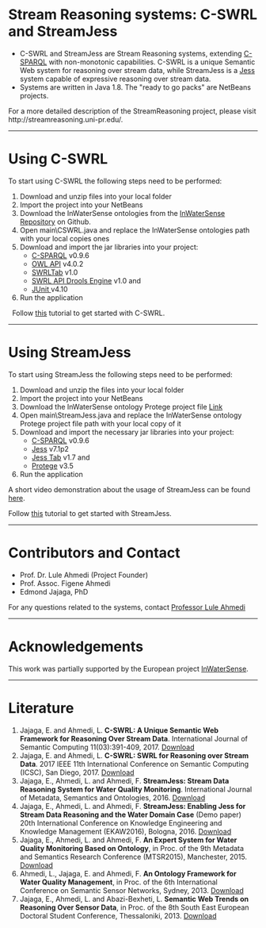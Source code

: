 # Stream Reasoning systems: C-SWRL and StreamJess
<p>
    <ul>
      <li>C-SWRL and StreamJess are Stream Reasoning systems, extending <a href="http://streamreasoning.org/resources/c-sparql">C-SPARQL</a> with non-monotonic capabilities. C-SWRL is a unique Semantic Web system for reasoning over stream data, while StreamJess is a <a href="http://www.jessrules.com/">Jess</a> system capable of expressive reasoning over stream data.
      <li>
        Systems are written in Java 1.8. The &quot;ready to go packs&quot; are NetBeans projects.
      </li>
      </li>
    </ul>
</p>
<p>For a more detailed description of the StreamReasoning project, please visit http://streamreasoning.uni-pr.edu/.</p>
<hr/>

<h1><a name="usC">Using C-SWRL</a></h1>
       <p>
            To start using C-SWRL the following steps need to be performed:
       </p>
       <ol>
            <li>Download and unzip files into your local folder</li>
            <li>Import the project into your NetBeans</li>
            <li>Download the InWaterSense ontologies from the <a href="https://github.com/lule-ahmedi/InWaterSense">InWaterSense Repository</a> on Github.</li>
            <li>Open main\CSWRL.java and replace the InWaterSense ontologies path with your local copies ones</li>
            <li>Download and import the jar libraries into your project: 
                <ul>
                    <li><a href="http://streamreasoning.org/resources/c-sparql">C-SPARQL</a> v0.9.6</li>
                    <li><a href="http://owlapi.sourceforge.net/">OWL API</a> v4.0.2</li>
                    <li><a href="https://github.com/protegeproject/swrltab">SWRLTab</a> v1.0</li>
                    <li><a href="https://github.com/protegeproject/swrlapi-drools-engine">SWRL API Drools Engine</a> v1.0 and</li>
                    <li><a href="http://junit.org/junit4/">JUnit </a> v4.10</li>
                </ul>
            </li>
            <li>Run the application</li>
        </ol>
        <p>
            &nbsp;
            Follow <a href="tutorials/CSWRL-guide.pdf">this</a> tutorial to get started with C-SWRL.</p>
        <hr />
        <h1><a name="usS">Using StreamJess</a></h1>
        <p>
            To start using StreamJess the following steps need to be performed:
        </p>
        <ol>
            <li>Download and unzip the files into your local folder</li>
            <li>Import the project into your NetBeans</li>
            <li>Download the InWaterSense ontology Protege project file <a href="http://inwatersense.uni-pr.edu/ontologies/inws-all3ontologies.owl">Link</a></li>
            <li>Open main\StreamJess.java and replace the InWaterSense ontology Protege project file path with your local copy of it</li>
            <li>Download and import the necessary jar libraries into your project: 
                <ul>
                    <li><a href="http://streamreasoning.org/resources/c-sparql">C-SPARQL</a> v0.9.6</li>
                    <li><a href="http://www.jessrules.com/">Jess</a> v7.1p2</li>
                    <li><a href="http://www.jessrules.com/jesswiki/view?JessTab">Jess Tab</a> v1.7 and</li>
                    <li><a href="http://protege.stanford.edu/">Protege</a> v3.5</li>
                </ul>
            </li>
            <li>Run the application</li>
        </ol>
        <p>A short video demonstration about the usage of StreamJess can be found <a href="http://inwatersense.uni-pr.edu/streamjess/demo.html">here</a>.</p>
        <p>
            Follow <a href="tutorials/StreamJess-guide.pdf">this</a> tutorial to get started with StreamJess.</p>
        <hr />

  <h1><a name="sup">Contributors and Contact</a></h1>
      <p>
	<ul>
		<li>Prof. Dr. Lule Ahmedi (Project Founder)</li>
		<li>Prof. Assoc. Figene Ahmedi</li>
		<li>Edmond Jajaga, PhD</li>
	</ul>
	<p>For any questions related to the systems, contact <a href="mailto:lule.ahmedi@uni-pr.edu?subject=StreamReasoning">Professor Lule Ahmedi</a></p>

<hr />
      <h1><a name="sup">Acknowledgements</a></h1>
        <p>
            This work was partially supported by the European project <a href="http://inwatersense.uni-pr.edu/">InWaterSense</a>.
        </p>
        <hr />
        <h1><a name="lit">Literature</a></h1>
        <ol>
		<li>Jajaga, E. and Ahmedi, L. 
                    <strong>C-SWRL: A Unique Semantic Web Framework for Reasoning Over Stream Data</strong>. 
                    International Journal of Semantic Computing 11(03):391-409, 2017. 
                <a href="https://www.worldscientific.com/doi/abs/10.1142/S1793351X17400165">Download</a></li>
            <li>Jajaga, E. and Ahmedi, L. 
                    <strong>C-SWRL: SWRL for Reasoning over Stream Data</strong>. 
                    2017 IEEE 11th International Conference on Semantic Computing (ICSC), San Diego, 2017. 
                <a href="https://ieeexplore.ieee.org/document/7889569/">Download</a></li>
            <li>Jajaga, E., Ahmedi, L. and Ahmedi, F. 
                    <strong>StreamJess: Stream Data Reasoning System for Water Quality Monitoring</strong>. 
                    International Journal of Metadata, Semantics and Ontologies, 2016. 
                <a href="https://www.inderscienceonline.com/doi/abs/10.1504/IJMSO.2016.083507">Download</a></li>
            <li>Jajaga, E., Ahmedi, L. and Ahmedi, F. <strong>StreamJess: Enabling Jess for Stream Data Reasoning and the Water Domain Case</strong>
                (Demo paper) 20th International Conference on Knowledge Engineering and Knowledge Management (EKAW2016), Bologna, 2016.
                <a href="http://luleahmedi.uni-pr.edu/docs/pubs/StreamJessDemoPaper2016.pdf">Download</a>
            </li>

  <li>Jajaga, E., Ahmedi, L. and Ahmedi, F. <strong>An Expert System for Water Quality Monitoring Based on Ontology</strong>, 
                  in Proc. of the 9th Metadata and Semantics Research Conference (MTSR2015), Manchester, 2015.
                <a href="http://luleahmedi.uni-pr.edu/docs/pubs/ExpertSys2015.pdf">Download</a>
            </li>

  <li>Ahmedi, L., Jajaga, E. and Ahmedi, F. <strong>An Ontology Framework for Water Quality Management</strong>,
              in Proc. of the 6th International Conference on Semantic Sensor Networks, Sydney, 2013.
                <a href="http://ceur-ws.org/Vol-1063/paper3.pdf">Download</a>
            </li>
  <li>Jajaga, E., Ahmedi, L. and Abazi-Bexheti, L.
                    <strong>Semantic Web Trends on Reasoning Over Sensor Data</strong>, 
                    in Proc. of the 8th South East European Doctoral Student Conference, Thessaloniki, 2013.
                <a href="https://www.researchgate.net/publication/255719059_Semantic_Web_Trends_on_Reasoning_Over_Sensor_Data">Download</a>
            </li>
        </ol>
    </div>
</body>
</html>
